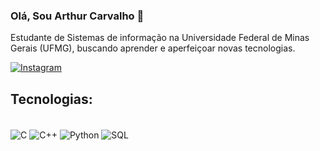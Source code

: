 ### Olá, Sou Arthur Carvalho 👋
Estudante de Sistemas de informação na Universidade Federal de Minas Gerais (UFMG), buscando aprender e aperfeiçoar novas tecnologias.

[![Instagram](https://img.shields.io/badge/Instagram-%23E4405F.svg?style=for-the-badge&logo=Instagram&logoColor=white)](https://www.instagram.com/Arthurpcav/)

## Tecnologias:
<div style= "display: inline_block"><br/>
  <img align="center" alt="C" src="https://img.shields.io/badge/c-%2300599C.svg?style=for-the-badge&logo=c&logoColor=white" />
  <img align="center" alt="C++" src="https://img.shields.io/badge/c++-%2300599C.svg?style=for-the-badge&logo=c%2B%2B&logoColor=white" />
  <img align="center" alt="Python" src="https://img.shields.io/badge/python-3670A0?style=for-the-badge&logo=python&logoColor=ffdd54" />
  <img align="center" alt="SQL" src="https://img.shields.io/badge/mysql-%2300f.svg?style=for-the-badge&logo=mysql&logoColor=white" />
</div><br/>
